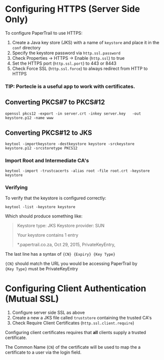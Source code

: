 # Configuring HTTPS (Server Side Only)

To configure PaperTrail to use HTTPS:

1. Create a Java key store (JKS) with a name of `keystore` and place it in the `conf` directory
2. Specify the keystore password via `http.ssl.password`
3. Check Properties -> HTTPS -> Enable (`http.ssl`) to true
4. Set the HTTPS port (`http.ssl.port`) to 443 or 8443
5. Check Force SSL (`http.ssl.force`) to always redirect from HTTP to HTTPS

### TIP: Portecle is a useful app to work with certificates.


## Converting PKCS#7 to PKCS#12

`openssl pkcs12 -export -in server.crt -inkey server.key   -out keystore.p12 -name www`
               
## Converting PKCS#12 to JKS

`keytool -importkeystore -destkeystore keystore -srckeystore keystore.p12 -srcstoretype PKCS12`               


### Import Root and Intermediate CA's

`keytool -import -trustcacerts -alias root -file root.crt -keystore keystore`


### Verifying
To verify that the keystore is configured correctly:

`keytool -list -keystore keystore` 

Which should produce something like:

>Keystore type: JKS
>Keystore provider: SUN
>
>Your keystore contains 1 entry
>
>*.papertrail.co.za, Oct 29, 2015, PrivateKeyEntry, 

The last line has a syntax of `{CN} {Expiry} {Key Type}`  

`{CN}` should match the URL you would be accessing PaperTrail by  
`{Key Type}` must be PrivateKeyEntry  

# Configuring Client Authentication (Mutual SSL)

1. Configure server side SSL as above
2. Create a new a JKS file called `truststore` containing the trusted CA's
3. Check Require Client Certificates (`http.ssl.client.require`)

Configuring client certificates requires that **all** clients supply a trusted certificate.

The Common Name (`CN`) of the certificate will be used to map the a certificate to a user via the login field.

